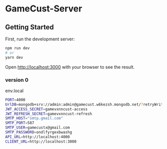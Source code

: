 # GameCust-Server
## Getting Started

First, run the development server:

```bash
npm run dev
# or
yarn dev
```

Open [http://localhost:3000](http://localhost:3000) with your browser to see the result.

### version 0

env.local

```bash
PORT=4000
UrlDB=mongodb+srv://admin:admin@gamecust.w6kezsh.mongodb.net/?retryWrites=true&w=majority
JWT_ACCESS_SECRET=gamevxnncust-access
JWT_REFRESH_SECRET=gamevxnncust-refresh
SMTP_HOST="smtp.gmail.com"
SMTP_PORT=587
SMTP_USER=gamecustx@gmail.com
SMTP_PASSWORD=ondlfyrgexbwashg
API_URL=http://localhost:4000
CLIENT_URL=http://localhost:3000
```